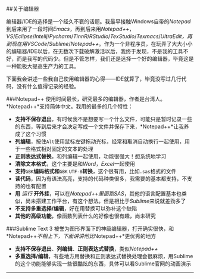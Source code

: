 ##关于编辑器

编辑器/IDE的选择是一个经久不衰的话题。我最早接触Windows自带的*Notepad*到后来用了一段时间*Emacs*，再到后来用*Notepad++*，*VS*/*Eclipse*/*Intellj*/*Pycharm*/*TinnR*/*RStudio*/*TexStudio*/*Texmacs*/*UltraEdit，再到现在用VSCode*/*Sublime*/*Notepad++*。作为一个非程序员，在玩弄了大大小小的编辑器/IDE以后，在无数次下载破解激活以后，我终于发现，不是我的工具不好，而是我写的代码少。但是不管怎样，我们还是选择一个好的编辑器，毕竟这是一种能极大提高生产力的工具。

下面我会讲述一些我自己使用编辑器的心得——IDE就算了，毕竟没写过几行代码，没有什么值得记录的经验。

###Notepad++
使用时间最长，研究最多的编辑器，作者是台湾人。*Notepad++*支持简体中文。我用的最多的几个特性：
* **支持不保存退出**，有时候我不是想要写一个什么文件，可能只是暂时记录一些的东西，等到后来才会决定写成一个文件并保存下来，*Notepad++*让我养成了这个习惯
* **列编辑**，按住`Alt`使用鼠标左键拖动光标，经常和取消自动换行一起使用，用于一些格式相对固定的文本的处理
* **正则表达式替换**，和列编辑一起使用，功能很强大！想系统地学习
* **清除文本格式**，这个主要是和*Word*，*Excel*一起使用
* **支持**`GBK`**编码格式和**`GBK` `UTF-8`**转换**，这个很有用，比如`.sas`格式的文件
* **读代码**，因为有语法高亮，支持的代码种类很多，我需要的基本都支持，不支持的也有配置
* **用** *运行* **开外挂**，可以在*Notepad++*里面跑*SAS*，其他的语言配置基本也类似，尚未搭建工作平台，有这个想法。但是相比于*Sublime*来说就差劲多了
* **不支持多重选择/编辑**，好在用替换可以弥补这个缺陷
* **其他的高级功能**，像函数列表什么的好像也很有趣，尚未研究

###Sublime Text 3
被誉为图形界面下的神级编辑器，打开确实很快，和*Notepad++*不相上下，下面讲讲他比*Notepad++*更优秀的地方
* **支持不保存退出**、**列编辑**、**正则表达式替换**，类似*Notepad++*
* **多重选择/编辑**，有些地方用替换和正则表达式替换处理会很麻烦，用Sublime的这个功能能够实现一些很酷炫的东西，具体可以看Sublime官网的动画演示
* ****

